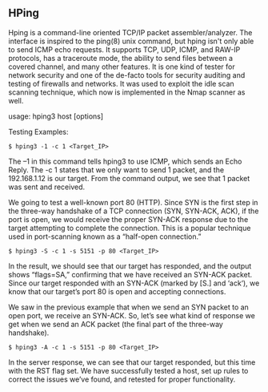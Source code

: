 ## HPing
Hping is a command-line oriented TCP/IP packet assembler/analyzer. The interface is inspired to the ping(8) unix command, but hping isn't only able to send ICMP echo requests. It supports TCP, UDP, ICMP, and RAW-IP protocols, has a traceroute mode, the ability to send files between a covered channel, and many other features. It is one kind of tester for network security and one of the de-facto tools for security auditing and testing of firewalls and networks. It was used to exploit the idle scan scanning technique, which now is implemented in the Nmap scanner as well.

usage: hping3 host [options]

Testing Examples:

    $ hping3 -1 -c 1 <Target_IP>

The –1 in this command tells hping3 to use ICMP, which sends an Echo Reply.
The -c 1 states that we only want to send 1 packet, and the 192.168.1.12 is our target. From the command output, we see that 1 packet was sent and received.

 
We going to test a well-known port 80 (HTTP). Since SYN is the first step in the three-way handshake of a TCP connection (SYN, SYN-ACK, ACK), if the port is open, we would receive the proper SYN-ACK response due to the target attempting to complete the connection. This is a popular technique used in port-scanning known as a “half-open connection.” 

    $ hping3 -S -c 1 -s 5151 -p 80 <Target_IP> 

In the result, we should see that our target has responded, and the output shows “flags=SA,” confirming that we have received an SYN-ACK packet. Since our target responded with an SYN-ACK (marked by [S.] and ‘ack‘), we know that our target’s port 80 is open and accepting connections.

We saw in the previous example that when we send an SYN packet to an open port, we receive an SYN-ACK. So, let’s see what kind of response we get when we send an ACK packet (the final part of the three-way handshake).

    $ hping3 -A -c 1 -s 5151 -p 80 <Target_IP>

In the server response, we can see that our target responded, but this time with the RST flag set. We have successfully tested a host, set up rules to correct the issues we’ve found, and retested for proper functionality.
